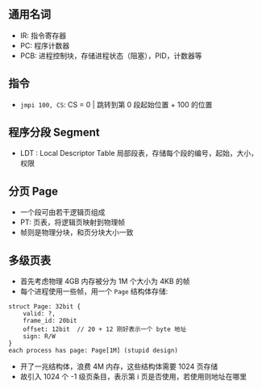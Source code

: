 ## 通用名词

- IR: 指令寄存器
- PC: 程序计数器
- PCB: 进程控制块，存储进程状态（阻塞），PID，计数器等

## 指令

- `jmpi 100, CS`: CS = 0 | 跳转到第 0 段起始位置 + 100 的位置

## 程序分段 Segment

- LDT : Local Descriptor Table 局部段表，存储每个段的编号，起始，大小，权限

## 分页 Page

- 一个段可由若干逻辑页组成
- PT: 页表，将逻辑页映射到物理帧
- 帧则是物理分块，和页分块大小一致

## 多级页表

- 首先考虑物理 4GB 内存被分为 1M 个大小为 4KB 的帧
- 每个进程使用一些帧，用一个 `Page` 结构体存储:

```
struct Page: 32bit {
    valid: ?,
    frame_id: 20bit
    offset: 12bit  // 20 + 12 刚好表示一个 byte 地址
    sign: R/W
}
each process has page: Page[1M] (stupid design)
```
- 开了一兆结构体，浪费 4M 内存，这些结构体需要 1024 页存储
- 故引入 1024  个 -1 级页条目，表示第 i 页是否使用，若使用则地址在哪里

